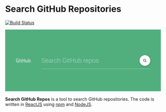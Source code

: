 # Search GitHub Repositories

<p align="left">
<a href="https://circleci.com/gh/vuejs/vue/tree/dev"><img src="https://img.shields.io/travis/opprDev/search-github-repos.svg" alt="Build Status"></a>
</p>

<a align="center" href="https://opprdev.github.io/search-github-repos/" target="_blank"><img src="assets/header.png" alt="Header"></a>

**Search GitHub Repos** is a tool to search GitHub repositories. The code is written in [ReactJS](https://reactjs.org/) using [npm](https://www.npmjs.com/) and [NodeJS](https://nodejs.org/en/).
